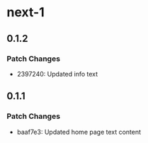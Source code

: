 # next-1

## 0.1.2

### Patch Changes

- 2397240: Updated info text

## 0.1.1

### Patch Changes

- baaf7e3: Updated home page text content

